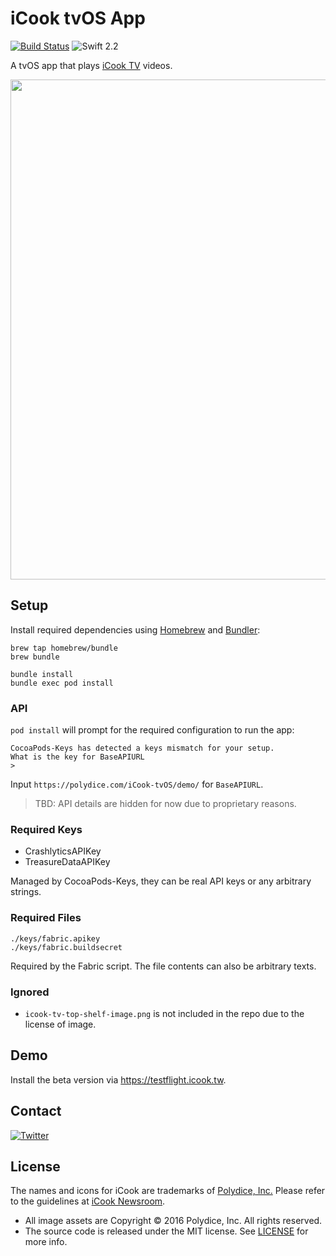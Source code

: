 # iCook tvOS App

[![Build Status](https://travis-ci.org/polydice/iCook-tvOS.svg)](https://travis-ci.org/polydice/iCook-tvOS)
![Swift 2.2](https://img.shields.io/badge/Swift-2.2-orange.svg)

A tvOS app that plays [iCook TV](https://tv.icook.tw/) videos.

<img src="https://polydice.github.io/iCook-tvOS/images/Screenshot.png" width=800px>

## Setup

Install required dependencies using [Homebrew](http://brew.sh/) and [Bundler](http://bundler.io/):

```
brew tap homebrew/bundle
brew bundle
```
```
bundle install
bundle exec pod install
```

### API

`pod install` will prompt for the required configuration to run the app:

```
CocoaPods-Keys has detected a keys mismatch for your setup.
What is the key for BaseAPIURL
>
```

Input `https://polydice.com/iCook-tvOS/demo/` for `BaseAPIURL`.

> TBD: API details are hidden for now due to proprietary reasons.

### Required Keys

* CrashlyticsAPIKey
* TreasureDataAPIKey

Managed by CocoaPods-Keys, they can be real API keys or any arbitrary strings.

### Required Files

```
./keys/fabric.apikey
./keys/fabric.buildsecret
```

Required by the Fabric script. The file contents can also be arbitrary texts.

### Ignored

* `icook-tv-top-shelf-image.png` is not included in the repo due to the license of image.

## Demo

Install the beta version via <https://testflight.icook.tw>.

## Contact

[![Twitter](https://img.shields.io/badge/twitter-@polydice-blue.svg?style=flat)](https://twitter.com/polydice)

## License

The names and icons for iCook are trademarks of [Polydice, Inc.](https://polydice.com/) Please refer to the guidelines at [iCook Newsroom](https://newsroom.icook.tw/downloads).

* All image assets are Copyright © 2016 Polydice, Inc. All rights reserved.
* The source code is released under the MIT license. See [LICENSE](https://github.com/bcylin/Try-tvOS/blob/master/LICENSE) for more info.
